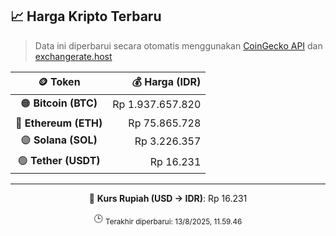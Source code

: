 

<!-- HARGA_KRIPTO -->
## 📈 Harga Kripto Terbaru

> Data ini diperbarui secara otomatis menggunakan [CoinGecko API](https://www.coingecko.com/) dan [exchangerate.host](https://exchangerate.host/)

<div align="center">

| 🪙 Token | 💰 Harga (IDR) |
|:------:|---------------:|
| 🟠 **Bitcoin (BTC)**   | Rp 1.937.657.820 |
| 🔵 **Ethereum (ETH)**  | Rp 75.865.728 |
| 🟣 **Solana (SOL)**    | Rp 3.226.357 |
| 🟢 **Tether (USDT)**   | Rp 16.231 |

---

💱 **Kurs Rupiah (USD → IDR)**: Rp 16.231

🕒 <sub>Terakhir diperbarui: 13/8/2025, 11.59.46</sub>

</div>
<!-- /HARGA_KRIPTO -->